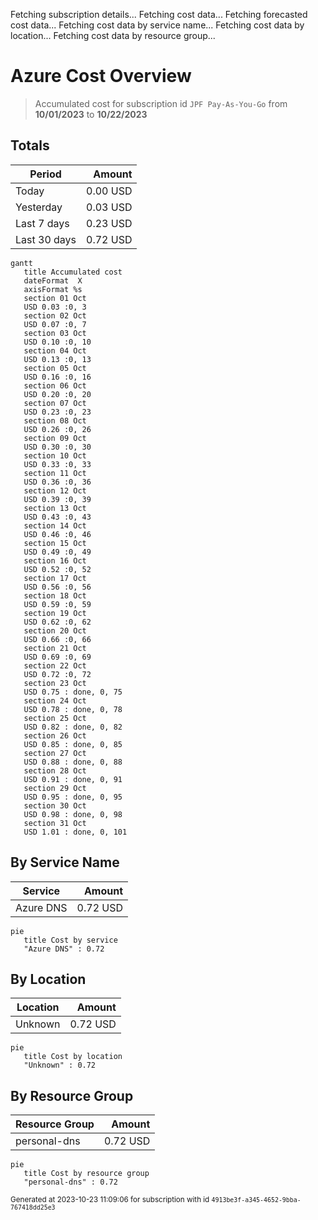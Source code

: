 Fetching subscription details...
Fetching cost data...
Fetching forecasted cost data...
Fetching cost data by service name...
Fetching cost data by location...
Fetching cost data by resource group...
# Azure Cost Overview

> Accumulated cost for subscription id `JPF Pay-As-You-Go` from **10/01/2023** to **10/22/2023**

## Totals

|Period|Amount|
|---|---:|
|Today|0.00 USD|
|Yesterday|0.03 USD|
|Last 7 days|0.23 USD|
|Last 30 days|0.72 USD|

```mermaid
gantt
   title Accumulated cost
   dateFormat  X
   axisFormat %s
   section 01 Oct
   USD 0.03 :0, 3
   section 02 Oct
   USD 0.07 :0, 7
   section 03 Oct
   USD 0.10 :0, 10
   section 04 Oct
   USD 0.13 :0, 13
   section 05 Oct
   USD 0.16 :0, 16
   section 06 Oct
   USD 0.20 :0, 20
   section 07 Oct
   USD 0.23 :0, 23
   section 08 Oct
   USD 0.26 :0, 26
   section 09 Oct
   USD 0.30 :0, 30
   section 10 Oct
   USD 0.33 :0, 33
   section 11 Oct
   USD 0.36 :0, 36
   section 12 Oct
   USD 0.39 :0, 39
   section 13 Oct
   USD 0.43 :0, 43
   section 14 Oct
   USD 0.46 :0, 46
   section 15 Oct
   USD 0.49 :0, 49
   section 16 Oct
   USD 0.52 :0, 52
   section 17 Oct
   USD 0.56 :0, 56
   section 18 Oct
   USD 0.59 :0, 59
   section 19 Oct
   USD 0.62 :0, 62
   section 20 Oct
   USD 0.66 :0, 66
   section 21 Oct
   USD 0.69 :0, 69
   section 22 Oct
   USD 0.72 :0, 72
   section 23 Oct
   USD 0.75 : done, 0, 75
   section 24 Oct
   USD 0.78 : done, 0, 78
   section 25 Oct
   USD 0.82 : done, 0, 82
   section 26 Oct
   USD 0.85 : done, 0, 85
   section 27 Oct
   USD 0.88 : done, 0, 88
   section 28 Oct
   USD 0.91 : done, 0, 91
   section 29 Oct
   USD 0.95 : done, 0, 95
   section 30 Oct
   USD 0.98 : done, 0, 98
   section 31 Oct
   USD 1.01 : done, 0, 101
```

## By Service Name

|Service|Amount|
|---|---:|
|Azure DNS|0.72 USD|

```mermaid
pie
   title Cost by service
   "Azure DNS" : 0.72
```

## By Location

|Location|Amount|
|---|---:|
|Unknown|0.72 USD|

```mermaid
pie
   title Cost by location
   "Unknown" : 0.72
```

## By Resource Group

|Resource Group|Amount|
|---|---:|
|personal-dns|0.72 USD|

```mermaid
pie
   title Cost by resource group
   "personal-dns" : 0.72
```

<sup>Generated at 2023-10-23 11:09:06 for subscription with id `4913be3f-a345-4652-9bba-767418dd25e3`</sup>
